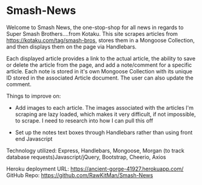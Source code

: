 # Smash-News

Welcome to Smash News, the one-stop-shop for all news in regards to Super Smash Brothers....from Kotaku. This site scrapes articles from https://kotaku.com/tag/smash-bros, stores them in a Mongoose Collection, and then displays them on the page via Handlebars. 

Each displayed article provides a link to the actual article, the ability to save or delete the article from the page, and add a note/comment for a specific article. Each note is stored in it's own Mongoose Collection with its unique ID stored in the associated Article document. The user can also update the comment.

Things to improve on:

- Add images to each article. The images associated with the articles I'm scraping are lazy loaded, which makes it very difficult, if not impossible, to scrape. I need to research into how I can pull this off

- Set up the notes text boxes through Handlebars rather than using front end Javascript

Technology utilized: Express, Handlebars, Mongoose, Morgan (to track database requests)Javascript/jQuery, Bootstrap, Cheerio, Axios

Heroku deployment URL: https://ancient-gorge-41927.herokuapp.com/
GitHub Repo: https://github.com/RawKitMan/Smash-News
